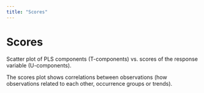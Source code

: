 ```yaml
---
title: "Scores"
---
```

<!-- SUBTITLE: -->

# Scores

Scatter plot of PLS components (T-components) vs. scores of the response variable (U-components).

The scores plot shows correlations between observations (how observations related to each other, occurrence groups or
trends).
